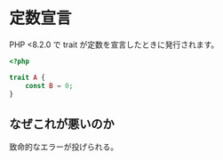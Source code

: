 # 定数宣言

PHP &lt;8.2.0 で trait が定数を宣言したときに発行されます。

```php
<?php

trait A {
    const B = 0;
}
```

## なぜこれが悪いのか

致命的なエラーが投げられる。
